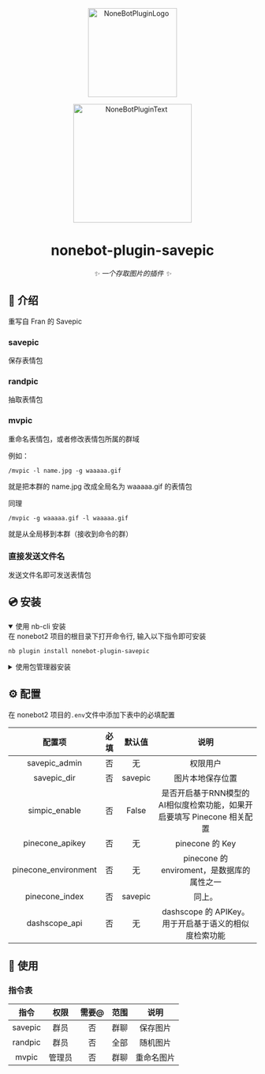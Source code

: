 <div align="center">
  <a href="https://v2.nonebot.dev/store"><img src="https://github.com/A-kirami/nonebot-plugin-template/blob/resources/nbp_logo.png" width="180" height="180" alt="NoneBotPluginLogo"></a>
  <br>
  <p><img src="https://github.com/A-kirami/nonebot-plugin-template/blob/resources/NoneBotPlugin.svg" width="240" alt="NoneBotPluginText"></p>
</div>

<div align="center">

# nonebot-plugin-savepic

_✨ 一个存取图片的插件 ✨_

</div>

## 📖 介绍

重写自 Fran 的 Savepic

### savepic

保存表情包

### randpic

抽取表情包

### mvpic

重命名表情包，或者修改表情包所属的群域

例如：
```
/mvpic -l name.jpg -g waaaaa.gif
```
就是把本群的 name.jpg 改成全局名为 waaaaa.gif 的表情包

同理
```
/mvpic -g waaaaa.gif -l waaaaa.gif
```
就是从全局移到本群（接收到命令的群）

### 直接发送文件名

发送文件名即可发送表情包


## 💿 安装

<details open>
<summary>使用 nb-cli 安装</summary>
在 nonebot2 项目的根目录下打开命令行, 输入以下指令即可安装

    nb plugin install nonebot-plugin-savepic

</details>

<details>
<summary>使用包管理器安装</summary>
在 nonebot2 项目的插件目录下, 打开命令行, 根据你使用的包管理器, 输入相应的安装命令

<details>
<summary>pip</summary>

    pip install nonebot-plugin-savepic
</details>
<details>
<summary>pdm</summary>

    pdm add nonebot-plugin-savepic
</details>
<details>
<summary>poetry</summary>

    poetry add nonebot-plugin-savepic
</details>
<details>
<summary>conda</summary>

    conda install nonebot-plugin-savepic
</details>

打开 nonebot2 项目根目录下的 `pyproject.toml` 文件, 在 `[tool.nonebot]` 部分追加写入

    plugins = ["nonebot_plugin_savepic"]

</details>

## ⚙️ 配置

在 nonebot2 项目的`.env`文件中添加下表中的必填配置

| 配置项 | 必填 | 默认值 | 说明 |
|:-----:|:----:|:----:|:----:|
| savepic_admin | 否 | 无 | 权限用户 |
| savepic_dir | 否 | savepic | 图片本地保存位置 |
| simpic_enable | 否 | False | 是否开启基于RNN模型的AI相似度检索功能，如果开启要填写 Pinecone 相关配置 |
| pinecone_apikey | 否 | 无 | pinecone 的 Key |
| pinecone_environment | 否 | 无 | pinecone 的 enviroment，是数据库的属性之一 |
| pinecone_index | 否 | savepic | 同上。 |
| dashscope_api | 否 | 无 | dashscope 的 APIKey。 用于开启基于语义的相似度检索功能 |

## 🎉 使用

### 指令表

| 指令 | 权限 | 需要@ | 范围 | 说明 |
|:-----:|:----:|:----:|:----:|:----:|
| savepic | 群员 | 否 | 群聊 | 保存图片 |
| randpic | 群员 | 否 | 全部 | 随机图片 |
| mvpic | 管理员 | 否 | 群聊 | 重命名图片 |
